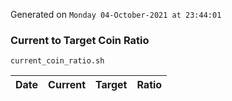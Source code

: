 Generated on `Monday 04-October-2021 at 23:44:01`

### Current to Target Coin Ratio
`current_coin_ratio.sh`

Date|Current|Target|Ratio
---|---|---|---
